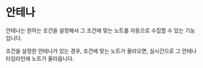 # 안테나

안테나는 원하는 조건을 설정해서 그 조건에 맞는 노트를 자동으로 수집할 수 있는 기능입니다.

조건을 설정한 안테나가 있는 경우, 조건에 맞는 노트가 올라오면, 실시간으로 그 안테나 타임라인에 노트가 올라옵니다.
